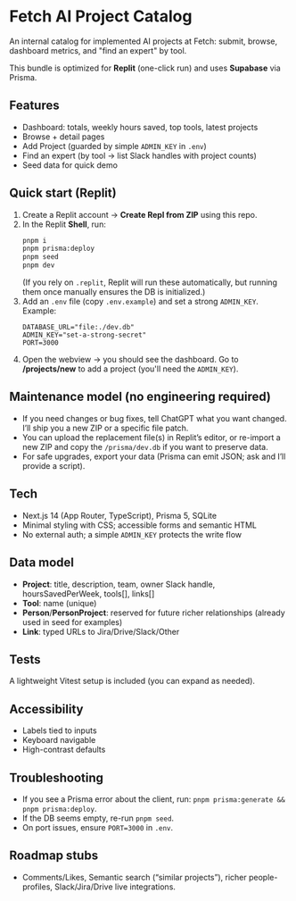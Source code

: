 # Fetch AI Project Catalog

An internal catalog for implemented AI projects at Fetch: submit, browse, dashboard metrics, and "find an expert" by tool.

This bundle is optimized for **Replit** (one-click run) and uses **Supabase** via Prisma.

## Features
- Dashboard: totals, weekly hours saved, top tools, latest projects
- Browse + detail pages
- Add Project (guarded by simple `ADMIN_KEY` in `.env`)
- Find an expert (by tool -> list Slack handles with project counts)
- Seed data for quick demo

## Quick start (Replit)
1. Create a Replit account → **Create Repl from ZIP** using this repo.
2. In the Replit **Shell**, run:
   ```bash
   pnpm i
   pnpm prisma:deploy
   pnpm seed
   pnpm dev
   ```
   (If you rely on `.replit`, Replit will run these automatically, but running them once manually ensures the DB is initialized.)
3. Add an `.env` file (copy `.env.example`) and set a strong `ADMIN_KEY`. Example:
   ```env
   DATABASE_URL="file:./dev.db"
   ADMIN_KEY="set-a-strong-secret"
   PORT=3000
   ```
4. Open the webview → you should see the dashboard. Go to **/projects/new** to add a project (you'll need the `ADMIN_KEY`).

## Maintenance model (no engineering required)
- If you need changes or bug fixes, tell ChatGPT what you want changed. I’ll ship you a new ZIP or a specific file patch.
- You can upload the replacement file(s) in Replit’s editor, or re-import a new ZIP and copy the `/prisma/dev.db` if you want to preserve data.
- For safe upgrades, export your data (Prisma can emit JSON; ask and I’ll provide a script).

## Tech
- Next.js 14 (App Router, TypeScript), Prisma 5, SQLite
- Minimal styling with CSS; accessible forms and semantic HTML
- No external auth; a simple `ADMIN_KEY` protects the write flow

## Data model
- **Project**: title, description, team, owner Slack handle, hoursSavedPerWeek, tools[], links[]
- **Tool**: name (unique)
- **Person**/**PersonProject**: reserved for future richer relationships (already used in seed for examples)
- **Link**: typed URLs to Jira/Drive/Slack/Other

## Tests
A lightweight Vitest setup is included (you can expand as needed).

## Accessibility
- Labels tied to inputs
- Keyboard navigable
- High-contrast defaults

## Troubleshooting
- If you see a Prisma error about the client, run: `pnpm prisma:generate && pnpm prisma:deploy`.
- If the DB seems empty, re-run `pnpm seed`.
- On port issues, ensure `PORT=3000` in `.env`.

## Roadmap stubs
- Comments/Likes, Semantic search (“similar projects”), richer people-profiles, Slack/Jira/Drive live integrations.
